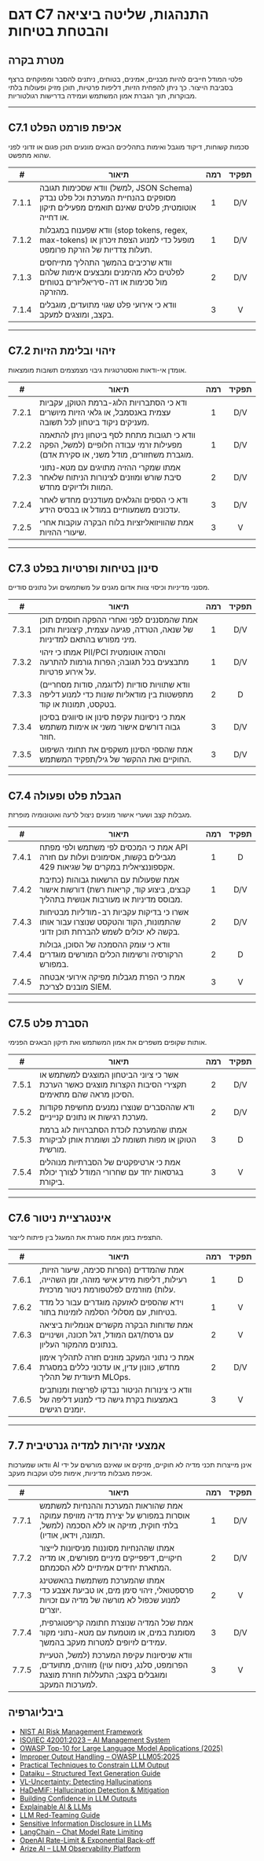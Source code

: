 # דגם C7 התנהגות, שליטה ביציאה והבטחת בטיחות

## מטרת בקרה

פלטי המודל חייבים להיות מבניים, אמינים, בטוחים, ניתנים להסבר ומפוקחים ברצף בסביבת הייצור. כך ניתן להפחית הזיות, דליפות פרטיות, תוכן מזיק ופעולות בלתי מבוקרות, תוך הגברת אמון המשתמש ועמידה בדרישות רגולטוריות.

---

## C7.1 אכיפת פורמט הפלט

סכמות קשוחות, דיקוד מוגבל ואימות בתהליכים הבאים מונעים תוכן פגום או זדוני לפני שהוא מתפשט.

|   #   | תיאור                                                                                                                           | רמה | תפקיד |
| :---: | ------------------------------------------------------------------------------------------------------------------------------- | :-: | :---: |
| 7.1.1 | וודא שסכימות תגובה (למשל, JSON Schema) מסופקים בהנחיית המערכת וכל פלט נבדק אוטומטית; פלטים שאינם תואמים מפעילים תיקון או דחייה. |  1  |  D/V  |
| 7.1.2 | וודא שפענוח במגבלות (stop tokens, regex, max-tokens) מופעל כדי למנוע הצפת זיכרון או תעלות צדדיות של הזרקת פרומפט.               |  1  |  D/V  |
| 7.1.3 | וודא שרכיבים בהמשך התהליך מתייחסים לפלטים כלא מהימנים ומבצעים אימות שלהם מול סכימות או דה-סיריאליזרים בטוחים מהזרקה.            |  2  |  D/V  |
| 7.1.4 | וודא כי אירועי פלט שגוי מתועדים, מוגבלים בקצב, ומוצגים למעקב.                                                                   |  3  |   V   |

---

## C7.2 זיהוי ובלימת הזיות

אומדן אי-ודאות ואסטרטגיות גיבוי מצמצמים תשובות מומצאות.

|   #   | תיאור                                                                                                                        | רמה | תפקיד |
| :---: | ---------------------------------------------------------------------------------------------------------------------------- | :-: | :---: |
| 7.2.1 | ודא כי הסתברויות הלוג-ברמת הטוקן, עקביות עצמית באנסמבל, או גלאי הזיות מיושרים מעניקים ניקוד ביטחון לכל תשובה.                |  1  |  D/V  |
| 7.2.2 | וודא כי תגובות מתחת לסף ביטחון ניתן להתאמה מפעילות זרמי עבודה חלופיים (למשל, הפקה מוגברת משחזורים, מודל משני, או סקירת אדם). |  1  |  D/V  |
| 7.2.3 | אמתו שמקרי ההזיה מתויגים עם מטא-נתוני סיבת שורש ומוזנים לצינורות הניתוח שלאחר המוות ולדיוקים מחדש.                           |  2  |  D/V  |
| 7.2.4 | ודא כי הספים והגלאים מעודכנים מחדש לאחר עדכונים משמעותיים במודל או בבסיס הידע.                                               |  3  |  D/V  |
| 7.2.5 | אמת שהוויזואליזציות בלוח הבקרה עוקבות אחרי שיעורי ההזיות.                                                                    |  3  |   V   |

---

## C7.3 סינון בטיחות ופרטיות בפלט

מסנני מדיניות וכיסוי צוות אדום מגנים על משתמשים ועל נתונים סודיים.

|   #   | תיאור                                                                                                            | רמה | תפקיד |
| :---: | ---------------------------------------------------------------------------------------------------------------- | :-: | :---: |
| 7.3.1 | אמת שהמסננים לפני ואחרי ההפקה חוסמים תוכן של שנאה, הטרדה, פגיעה עצמית, קיצוניות ותוכן מיני מפורש בהתאם למדיניות. |  1  |  D/V  |
| 7.3.2 | אמתו כי זיהוי PII/PCI והסרה אוטומטית מתבצעים בכל תגובה; הפרות גורמות להתרעה על אירוע פרטיות.                     |  1  |  D/V  |
| 7.3.3 | וודא שתוויות סודיות (לדוגמה, סודות מסחריים) מתפשטות בין מודאליות שונות כדי למנוע דליפה בטקסט, תמונות או קוד.     |  2  |   D   |
| 7.3.4 | אמת כי ניסיונות עקיפת סינון או סיווגים בסיכון גבוה דורשים אישור משני או אימות משתמש חוזר.                        |  3  |  D/V  |
| 7.3.5 | אמת שהספי הסינון משקפים את תחומי השיפוט החוקיים ואת ההקשר של גיל/תפקיד המשתמש.                                   |  3  |  D/V  |

---

## C7.4 הגבלת פלט ופעולה

מגבלות קצב ושערי אישור מונעים ניצול לרעה ואוטונומיה מופרזת.

|   #   | תיאור                                                                                                                  | רמה | תפקיד |
| :---: | ---------------------------------------------------------------------------------------------------------------------- | :-: | :---: |
| 7.4.1 | אמת כי המכסים לפי משתמש ולפי מפתח API מגבילים בקשות, אסימונים ועלות עם חזרה אקספוננציאלית במקרים של שגיאות 429.        |  1  |   D   |
| 7.4.2 | אמת שפעולות עם הרשאות גבוהות (כתיבת קבצים, ביצוע קוד, קריאות רשת) דורשות אישור מבוסס מדיניות או מעורבות אנושית בתהליך. |  1  |  D/V  |
| 7.4.3 | אשרו כי בדיקות עקביות רב-מודליות מבטיחות שהתמונות, הקוד והטקסט שנוצרו עבור אותו בקשה לא יכולים לשמש להברחת תוכן זדוני. |  2  |  D/V  |
| 7.4.4 | וודא כי עומק ההסמכה של הסוכן, גבולות הרקורסיה ורשימות הכלים המורשים מוגדרים במפורש.                                    |  2  |   D   |
| 7.4.5 | אמת כי הפרת מגבלות מפיקה אירועי אבטחה מובנים לצריכת SIEM.                                                              |  3  |   V   |

---

## C7.5 הסברת פלט

אותות שקופים משפרים את אמון המשתמש ואת תיקון הבאגים הפנימי.

|   #   | תיאור                                                                                                  | רמה | תפקיד |
| :---: | ------------------------------------------------------------------------------------------------------ | :-: | :---: |
| 7.5.1 | אשר כי ציוני הביטחון המוצגים למשתמש או תקצירי הסיבות הקצרות מוצגים כאשר הערכת הסיכון מראה שהם מתאימים. |  2  |  D/V  |
| 7.5.2 | ודא שההסברים שנוצרו נמנעים מחשיפת פקודות מערכת רגישות או נתונים קנייניים.                              |  2  |  D/V  |
| 7.5.3 | אמתו שהמערכת לוכדת הסתברויות לוג ברמת הטוקן או מפות תשומת לב ושומרת אותן לביקורת מורשית.               |  3  |   D   |
| 7.5.4 | אמת כי ארטיפקטים של הסברתיות מנוהלים בגרסאות יחד עם שחרורי המודל לצורך יכולת ביקורת.                   |  3  |   V   |

---

## C7.6 אינטגרציית ניטור

התצפית בזמן אמת סוגרת את המעגל בין פיתוח לייצור.

|   #   | תיאור                                                                                                                   | רמה | תפקיד |
| :---: | ----------------------------------------------------------------------------------------------------------------------- | :-: | :---: |
| 7.6.1 | אמת שהמדדים (הפרות סכימה, שיעור הזיות, רעילות, דליפות מידע אישי מזהה, זמן השהייה, עלות) מוזרמים לפלטפורמת ניטור מרכזית. |  1  |   D   |
| 7.6.2 | וידא שהספים לאזעקה מוגדרים עבור כל מדד בטיחות, עם מסלולי הסלמה לזמינות בתור.                                            |  1  |   V   |
| 7.6.3 | אמת שדוחות הבקרה מקשרים אנומליות ביציאה עם גרסת/דגם המודל, דגל תכונה, ושינויים בנתונים מהמקור העליון.                   |  2  |   V   |
| 7.6.4 | אמת כי נתוני המעקב מוזנים חזרה לתהליך אימון מחדש, כוונון עדין, או עדכוני כללים במסגרת תיעודית של תהליך MLOps.           |  2  |  D/V  |
| 7.6.5 | וודא כי צינורות הניטור נבדקו לפריצות ומנותבים באמצעות בקרת גישה כדי למנוע דליפה של יומנים רגישים.                       |  3  |   V   |

---

## 7.7 אמצעי זהירות למדיה גנרטיבית

וודאו שמערכות AI אינן מייצרות תכני מדיה לא חוקיים, מזיקים או שאינם מורשים על ידי אכיפת מגבלות מדיניות, אימות פלט ועקבות מעקב.

|   #   | תיאור                                                                                                                                   | רמה | תפקיד |
| :---: | --------------------------------------------------------------------------------------------------------------------------------------- | :-: | :---: |
| 7.7.1 | אמת שהוראות המערכת וההנחיות למשתמש אוסרות במפורש על יצירת מדיה מזויפת עמוקה בלתי חוקית, מזיקה או ללא הסכמה (למשל, תמונה, וידאו, אודיו). |  1  |  D/V  |
| 7.7.2 | אמתו שההנחיות מסוננות מניסיונות לייצור חיקויים, דיפפייקים מיניים מפורשים, או מדיה המתארת יחידים אמיתיים ללא הסכמתם.                     |  2  |  D/V  |
| 7.7.3 | אמתו שהמערכת משתמשת בהאשטינג פרספטואלי, זיהוי סימן מים, או טביעת אצבע כדי למנוע שכפול לא מורשה של מדיה עם זכויות יוצרים.                |  2  |   V   |
| 7.7.4 | אמת שכל המדיה שנוצרת חתומה קריפטוגרפית, מסומנת במים, או מוטמעת עם מטא-נתוני מקור עמידים לזיופים למטרות מעקב בהמשך.                      |  3  |  D/V  |
| 7.7.5 | וודא שניסיונות עקיפת המערכת (למשל, הטעיית הפרומפט, סלנג, ניסוח עוין) מזוהים, מתועדים, ומוגבלים בקצב; התעללות חוזרת מוצגת למערכות המעקב. |  3  |   V   |

## ביבליוגרפיה

* [NIST AI Risk Management Framework](https://www.nist.gov/itl/ai-risk-management-framework)
* [ISO/IEC 42001:2023 – AI Management System](https://www.iso.org/obp/ui/en/)
* [OWASP Top-10 for Large Language Model Applications (2025)](https://owasp.org/www-project-top-10-for-large-language-model-applications/)
* [Improper Output Handling – OWASP LLM05:2025](https://genai.owasp.org/llmrisk/llm052025-improper-output-handling/)
* [Practical Techniques to Constrain LLM Output](https://mychen76.medium.com/practical-techniques-to-constraint-llm-output-in-json-format-e3e72396c670)
* [Dataiku – Structured Text Generation Guide](https://blog.dataiku.com/your-guide-to-structured-text-generation)
* [VL-Uncertainty: Detecting Hallucinations](https://arxiv.org/abs/2411.11919)
* [HaDeMiF: Hallucination Detection & Mitigation](https://openreview.net/forum?id=VwOYxPScxB)
* [Building Confidence in LLM Outputs](https://www.alkymi.io/data-science-room/building-confidence-in-llm-outputs)
* [Explainable AI & LLMs](https://duncsand.medium.com/explainable-ai-140912d31b3b)
* [LLM Red-Teaming Guide](https://www.confident-ai.com/blog/red-teaming-llms-a-step-by-step-guide)
* [Sensitive Information Disclosure in LLMs](https://virtualcyberlabs.com/llm-sensitive-information-disclosure/)
* [LangChain – Chat Model Rate Limiting](https://python.langchain.com/docs/how_to/chat_model_rate_limiting/)
* [OpenAI Rate-Limit & Exponential Back-off](https://hackernoon.com/openais-rate-limit-a-guide-to-exponential-backoff-for-llm-evaluation)
* [Arize AI – LLM Observability Platform](https://arize.com/)

